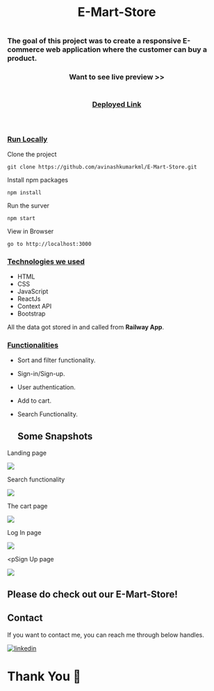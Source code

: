 <h1 align="center"> E-Mart-Store
 <h1/>  

<h3>The goal of this project was to create a responsive E-commerce web application where the customer can buy a product.

</h3>

<div style='page-break-after: always'></div>

<h3 align="center" > Want to see live preview >><h3>
<p align="center">
<br />
<a target="blank" href="https://emartstore.vercel.app/">Deployed Link</a>
</p>

<br />

### <u>Run Locally</u>

Clone the project

```
git clone https://github.com/avinashkumarkml/E-Mart-Store.git
```

Install npm packages

```
npm install
```

Run the surver

```
npm start
```

View in Browser

```
go to http://localhost:3000
```

<div style='page-break-after: always'></div>

### <u>Technologies we used</u>

- HTML
- CSS
- JavaScript
- ReactJs
- Context API
- Bootstrap

All the data got stored in and called from <b>Railway App</b>.

<div style='page-break-after: always'></div>

### <u>Functionalities</u>

- Sort and filter functionality.
- Sign-in/Sign-up.
- User authentication.
- Add to cart.
- Search Functionality.
  
  ## Some Snapshots
<p>Landing page</p>
<img src="https://miro.medium.com/max/1100/1*m42RjYFG1anzzP2g2jY0PQ.webp"/>

<p>Search functionality</p>
<img src="![image](https://user-images.githubusercontent.com/96098283/212618312-52162bb8-aa3e-4a32-a694-01acce0d15ae.png)"/>

<p>The cart page</p>
<img src="https://miro.medium.com/max/1100/1*77g6ZdS6hXfoGqAm4pbLAw.webp"/>
  
<p>Log In page</p>
<img src="https://miro.medium.com/max/640/1*RoiU58wQs8QAW_x0pTfgGw.webp"/>

<pSign Up page</p>
<img src="https://miro.medium.com/max/640/1*Qsypy5nl3JBvuXGccasXRQ.webp"/>
  
## Please do check out our E-Mart-Store!

 <h2>Contact</h2>

If you want to contact me, you can reach me through below handles.

[![linkedin](https://img.shields.io/badge/Avinash-0077B5?style=for-the-badge&logo=linkedin&logoColor=white)](https://www.linkedin.com/in/avinashdeveloper/)

# Thank You :sparkling_heart:
